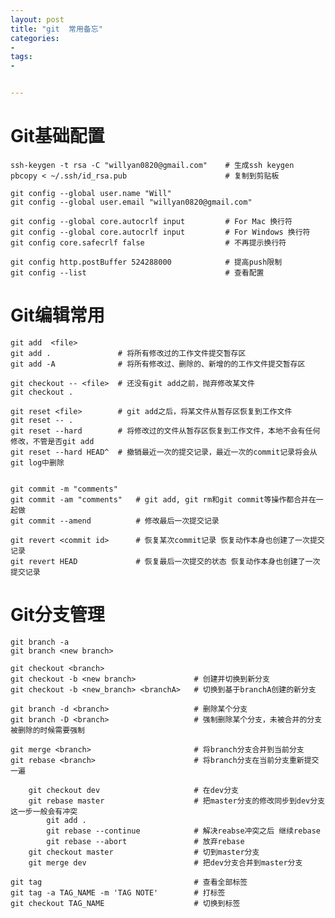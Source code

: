 ```yaml
---
layout: post
title: "git  常用备忘"
categories:
- 
tags:
- 


---
```



Git基础配置
================

	ssh-keygen -t rsa -C "willyan0820@gmail.com"    # 生成ssh keygen
	pbcopy < ~/.ssh/id_rsa.pub                      # 复制到剪贴板

	git config --global user.name "Will"
	git config --global user.email "willyan0820@gmail.com"

	git config --global core.autocrlf input         # For Mac 换行符
	git config --global core.autocrlf input         # For Windows 换行符
	git config core.safecrlf false                  # 不再提示换行符

	git config http.postBuffer 524288000            # 提高push限制
	git config --list                               # 查看配置

Git编辑常用 
================

	git add  <file>
	git add .               # 将所有修改过的工作文件提交暂存区
	git add -A              # 将所有修改过、删除的、新增的的工作文件提交暂存区

	git checkout -- <file>  # 还没有git add之前，抛弃修改某文件
	git checkout .

	git reset <file>        # git add之后，将某文件从暂存区恢复到工作文件
	git reset -- .  
	git reset --hard        # 将修改过的文件从暂存区恢复到工作文件，本地不会有任何修改，不管是否git add
	git reset --hard HEAD^  # 撤销最近一次的提交记录，最近一次的commit记录将会从git log中删除


	git commit -m "comments"
	git commit -am "comments"   # git add, git rm和git commit等操作都合并在一起做
	git commit --amend          # 修改最后一次提交记录

	git revert <commit id>      # 恢复某次commit记录 恢复动作本身也创建了一次提交记录
	git revert HEAD             # 恢复最后一次提交的状态 恢复动作本身也创建了一次提交记录

Git分支管理
================

	git branch -a
	git branch <new branch>

	git checkout <branch>
	git checkout -b <new branch>             # 创建并切换到新分支
	git checkout -b <new_branch> <branchA>   # 切换到基于branchA创建的新分支

	git branch -d <branch>                   # 删除某个分支
	git branch -D <branch>                   # 强制删除某个分支，未被合并的分支被删除的时候需要强制

	git merge <branch>                       # 将branch分支合并到当前分支
	git rebase <branch>                      # 将branch分支在当前分支重新提交一遍

	    git checkout dev                     # 在dev分支
	    git rebase master                    # 把master分支的修改同步到dev分支 这一步一般会有冲突
	        git add .
	        git rebase --continue            # 解决reabse冲突之后 继续rebase
	        git rebase --abort               # 放弃rebase
	    git checkout master                  # 切到master分支
	    git merge dev                        # 把dev分支合并到master分支

	git tag                                  # 查看全部标签
	git tag -a TAG_NAME -m 'TAG NOTE'        # 打标签
	git checkout TAG_NAME                    # 切换到标签